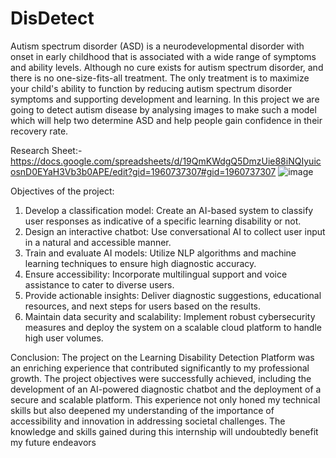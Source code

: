 # DisDetect
Autism spectrum disorder (ASD) is a neurodevelopmental disorder with onset in early childhood that is associated with a wide range of symptoms and ability levels. Although no cure exists for autism spectrum disorder, and there is no one-size-fits-all treatment. The only treatment is to maximize your child's ability to function by reducing autism spectrum disorder symptoms and supporting development and learning. In this project we are going to detect autism disease by analysing images to make such a model which will help two determine ASD and help people gain confidence in their recovery rate.

Research Sheet:-https://docs.google.com/spreadsheets/d/19QmKWdgQ5DmzUie88iNQIyuicosnD0EYaH3Vb3b0APE/edit?gid=1960737307#gid=1960737307
![image](https://github.com/user-attachments/assets/e8991d25-86d4-43e8-ba49-a61ff37a2acf)


Objectives of the project:
1.	Develop a classification model: Create an AI-based system to classify user responses as indicative of a specific learning disability or not.
2.	Design an interactive chatbot: Use conversational AI to collect user input in a natural and accessible manner.
3.	Train and evaluate AI models: Utilize NLP algorithms and machine learning techniques to ensure high diagnostic accuracy.
4.	Ensure accessibility: Incorporate multilingual support and voice assistance to cater to diverse users.
5.	Provide actionable insights: Deliver diagnostic suggestions, educational resources, and next steps for users based on the results.
6.	Maintain data security and scalability: Implement robust cybersecurity measures and deploy the system on a scalable cloud platform to handle high user volumes.

Conclusion:
The project on the Learning Disability Detection Platform was an enriching experience that contributed significantly to my professional growth. The project objectives were successfully achieved, including the development of an AI-powered diagnostic chatbot and the deployment of a secure and scalable platform. This experience not only honed my technical skills but also deepened my understanding of the importance of accessibility and innovation in addressing societal challenges. The knowledge and skills gained during this internship will undoubtedly benefit my future endeavors
